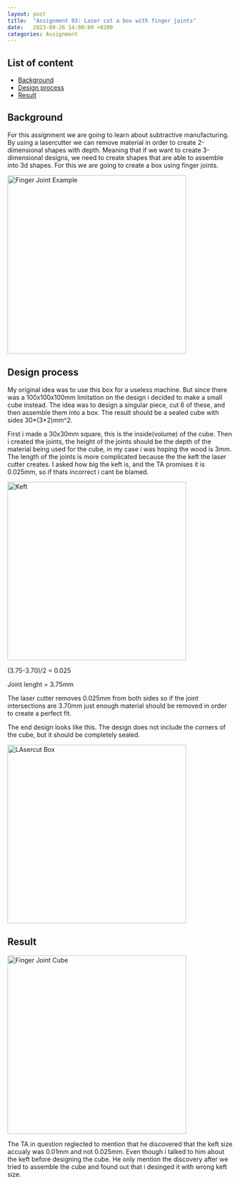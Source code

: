```yaml
---
layout: post
title:  "Assignment 03: Laser cut a box with finger joints"
date:   2023-09-26 14:00:00 +0200
categories: Assignment
--- 
```


## List of content

- [Background](#background)
- [Design process](#design-process)
- [Result](#result)


## Background

For this assignment we are going to learn about subtractive manufacturing. By using a lasercutter we can remove material in order to create 2-dimensional shapes with depth. Meaning that if we want to create 3-dimensional designs, we need to create shapes that are able to assemble into 3d shapes. For this we are going to create a box using finger joints.

<img src="{{ '/assets/images/finger_joint_example.png' | prepend: site.baseurl | prepend: site.url}}" alt="Finger Joint Example" height=400px/>

## Design process

My original idea was to use this box for a useless machine. But since there was a 100x100x100mm limitation on the design i decided to make a small cube instead. The idea was to design a singular piece, cut 6 of these, and then assemble them into a box. The result should be a sealed cube with sides 30\*(3*2)mm^2.

First i made a 30x30mm square, this is the inside(volume) of the cube. Then i created the joints, the height of the joints should be the depth of the material being used for the cube, in my case i was hoping the wood is 3mm. The length of the joints is more complicated because the the keft the laser cutter creates. I asked how big the keft is, and the TA promises it is 0.025mm, so if thats incorrect i cant be blamed. 

<img src="{{ '/assets/images/keft.png' | prepend: site.baseurl | prepend: site.url}}" alt="Keft" height=400px/>

(3.75-3.70)/2 = 0.025

Joint lenght = 3.75mm

The laser cutter removes 0.025mm from both sides so if the joint intersections are 3.70mm just enough material should be removed in order to create a perfect fit.

The end design looks like this. The design does not include the corners of the cube, but it should be completely sealed.

<img src="{{ '/assets/images/lasercut_box.png' | prepend: site.baseurl | prepend: site.url}}" alt="LAsercut Box" height=400px/>

## Result

<img src="{{ '/assets/images/finger_joint_cube.jpg' | prepend: site.baseurl | prepend: site.url}}" alt="Finger Joint Cube" height=400px/>

The TA in question reglected to mention that he discovered that the keft size accualy was 0.01mm and not 0.025mm. Even though i talked to him about the keft before designing the cube. He only mention the discovery after we tried to assemble the cube and found out that i desinged it with wrong keft size. 